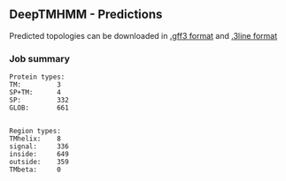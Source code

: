 ## DeepTMHMM - Predictions
Predicted topologies can be downloaded in [.gff3 format](TMRs.gff3) and [.3line format](predicted_topologies.3line)
### Job summary
```
Protein types:
TM:			3
SP+TM:		4
SP:			332
GLOB:		661


Region types:
TMhelix:	8
signal:		336
inside:		649
outside:	359
TMbeta:		0
```
